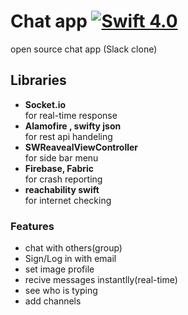 # Chat app [![Swift 4.0](https://img.shields.io/badge/Swift-4.0-green.svg?style=flat)](https://developer.apple.com/swift/) 

open source chat app (Slack clone)

## Libraries
* <strong>Socket.io</strong><br>
    for real-time response
* <strong>Alamofire , swifty json</strong><br>
    for rest api handeling
* <strong>SWReavealViewController</strong><br>
    for side bar menu
* <strong>Firebase, Fabric</strong><br>
    for crash reporting
* <strong>reachability swift</strong><br>
       for internet checking

### Features
* chat with others(group)
* Sign/Log in with email
* set image profile
* recive messages instantlly(real-time)
* see who is typing
* add channels
